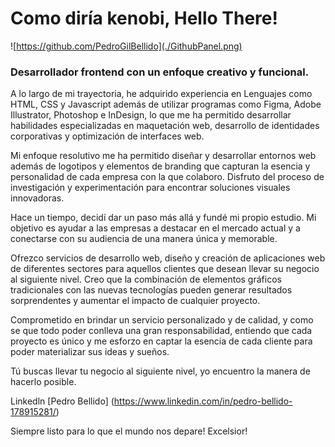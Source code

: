 # Como diría kenobi, Hello There! 

![https://github.com/PedroGilBellido](./GithubPanel.png)

### Desarrollador frontend con un enfoque creativo y funcional.
A lo largo de mi trayectoria, he adquirido experiencia en Lenguajes como HTML, CSS y Javascript además de utilizar programas como Figma, Adobe Illustrator, Photoshop e InDesign, lo que me ha permitido desarrollar habilidades especializadas en maquetación web, desarrollo de identidades corporativas y optimización de interfaces web.

Mi enfoque resolutivo me ha permitido diseñar y desarrollar entornos web además de logotipos y elementos de branding que capturan la esencia y personalidad de cada empresa con la que colaboro. 
Disfruto del proceso de investigación y experimentación para encontrar soluciones visuales innovadoras.

Hace un tiempo, decidí dar un paso más allá y fundé mi propio estudio. Mi objetivo es ayudar a las empresas a destacar en el mercado actual y a conectarse con su audiencia de una manera única y memorable.

Ofrezco servicios de desarrollo web, diseño y creación de aplicaciones web de diferentes sectores para aquellos clientes que desean llevar su negocio al siguiente nivel. Creo que la combinación de elementos gráficos tradicionales con las nuevas tecnologías pueden generar resultados sorprendentes y aumentar el impacto de cualquier proyecto.

Comprometido en brindar un servicio personalizado y de calidad, y como se que todo poder conlleva una gran responsabilidad, entiendo que cada proyecto es único y me esforzo en captar la esencia de cada cliente para poder materializar sus ideas y sueños.

Tú buscas llevar tu negocio al siguiente nivel, yo encuentro la manera de hacerlo posible.

Linkedln [Pedro Bellido] (https://www.linkedin.com/in/pedro-bellido-178915281/)

Siempre listo para lo que el mundo nos depare!
Excelsior!
